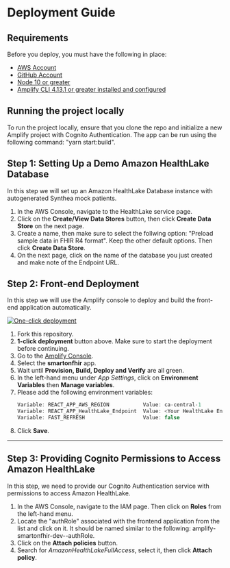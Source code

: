 # Deployment Guide

## Requirements
Before you deploy, you must have the following in place:
*  [AWS Account](https://aws.amazon.com/account/) 
*  [GitHub Account](https://github.com/) 
*  [Node 10 or greater](https://nodejs.org/en/download/) 
*  [Amplify CLI 4.13.1 or greater installed and configured](https://aws-amplify.github.io/docs/cli-toolchain/quickstart#quickstart) 
  
## Running the project locally
To run the project locally, ensure that you clone the repo and initialize a new Amplify project with Cognito Authentication. The app can be run using the following command: "yarn start:build".

## Step 1: Setting Up a Demo Amazon HealthLake Database
In this step we will set up an Amazon HealthLake Database instance with autogenerated Synthea mock patients.

1. In the AWS Console, navigate to the HealthLake service page.
2. Click on the **Create/View Data Stores** button, then click **Create Data Store** on the next page.
3. Create a name, then make sure to select the follwing option: "Preload sample data in FHIR R4 format". Keep the other default options. Then click **Create Data Store**.
4. On the next page, click on the name of the database you just created and make note of the Endpoint URL.


## Step 2: Front-end Deployment
In this step we will use the Amplify console to deploy and build the front-end application automatically. 

[![One-click deployment](https://oneclick.amplifyapp.com/button.svg)](https://console.aws.amazon.com/amplify/home#/deploy?repo=https://github.com/UBC-CIC/antimicrobial_app_smart_fhir)

1. Fork this repository.
2. **1-click deployment** button above. Make sure to start the deployment before continuing. 
3. Go to the [Amplify Console](https://console.aws.amazon.com/amplify/home).
4. Select the **smartonfhir** app.
5. Wait until **Provision, Build, Deploy and Verify** are all green. 
6. In the left-hand menu under *App Settings*, click on **Environment Variables** then **Manage variables**.
7. Please add the following environment variables:
   ```javascript
   Variable: REACT_APP_AWS_REGION           Value: ca-central-1
   Variable: REACT_APP_HealthLake_Endpoint  Value: <Your HealthLake Endpoint URL>
   Variable: FAST_REFRESH                   Value: false
   ```
8. Click **Save**.

---

## Step 3: Providing Cognito Permissions to Access Amazon HealthLake
In this step, we need to provide our Cognito Authentication service with permissions to access Amazon HealthLake.

1. In the AWS Console, navigate to the IAM page. Then click on **Roles** from the left-hand menu.
2. Locate the "authRole" associated with the frontend application from the list and click on it. It should be named similar to the following: amplify-smartonfhir-dev-<some number>-authRole.
3. Click on the **Attach policies** button.
4. Search for *AmazonHealthLakeFullAccess*, select it, then click **Attach policy**.
